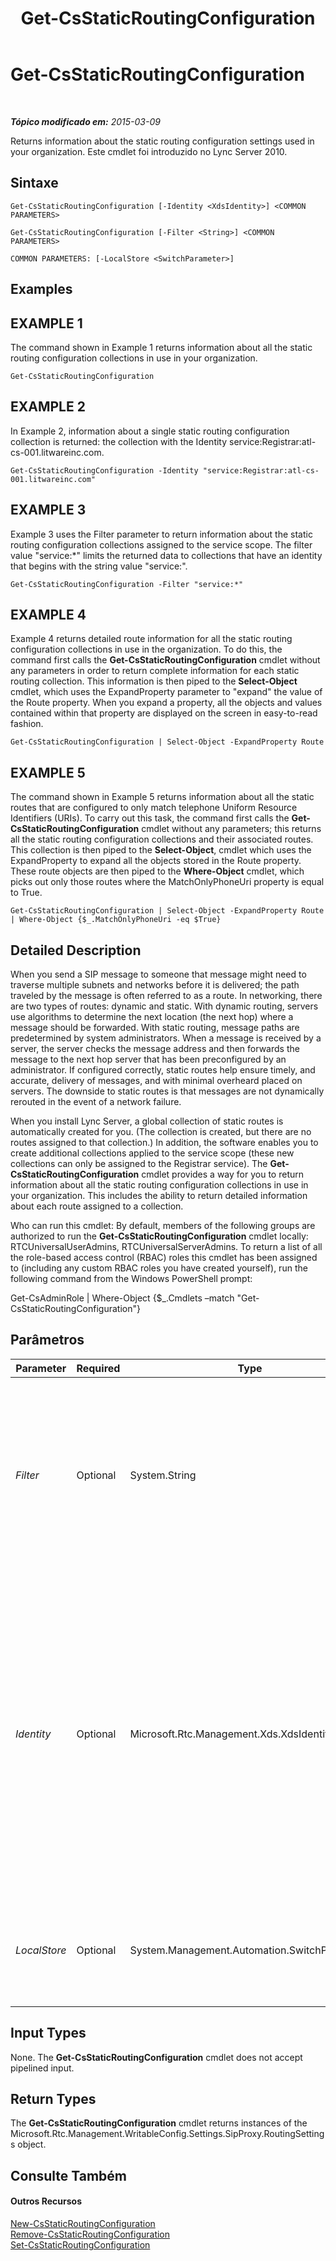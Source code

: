 ﻿---
title: Get-CsStaticRoutingConfiguration
TOCTitle: Get-CsStaticRoutingConfiguration
ms:assetid: 94f126b4-b714-42ba-b9b6-81269634875f
ms:mtpsurl: https://technet.microsoft.com/pt-br/library/Gg398754(v=OCS.15)
ms:contentKeyID: 49307497
ms.date: 05/19/2016
mtps_version: v=OCS.15
ms.translationtype: HT
---

# Get-CsStaticRoutingConfiguration

 

_**Tópico modificado em:** 2015-03-09_

Returns information about the static routing configuration settings used in your organization. Este cmdlet foi introduzido no Lync Server 2010.

## Sintaxe

    Get-CsStaticRoutingConfiguration [-Identity <XdsIdentity>] <COMMON PARAMETERS>

    Get-CsStaticRoutingConfiguration [-Filter <String>] <COMMON PARAMETERS>

    COMMON PARAMETERS: [-LocalStore <SwitchParameter>]

## Examples

## EXAMPLE 1

The command shown in Example 1 returns information about all the static routing configuration collections in use in your organization.

    Get-CsStaticRoutingConfiguration

## EXAMPLE 2

In Example 2, information about a single static routing configuration collection is returned: the collection with the Identity service:Registrar:atl-cs-001.litwareinc.com.

    Get-CsStaticRoutingConfiguration -Identity "service:Registrar:atl-cs-001.litwareinc.com"

## EXAMPLE 3

Example 3 uses the Filter parameter to return information about the static routing configuration collections assigned to the service scope. The filter value "service:\*" limits the returned data to collections that have an identity that begins with the string value "service:".

    Get-CsStaticRoutingConfiguration -Filter "service:*"

## EXAMPLE 4

Example 4 returns detailed route information for all the static routing configuration collections in use in the organization. To do this, the command first calls the **Get-CsStaticRoutingConfiguration** cmdlet without any parameters in order to return complete information for each static routing collection. This information is then piped to the **Select-Object** cmdlet, which uses the ExpandProperty parameter to "expand" the value of the Route property. When you expand a property, all the objects and values contained within that property are displayed on the screen in easy-to-read fashion.

    Get-CsStaticRoutingConfiguration | Select-Object -ExpandProperty Route

## EXAMPLE 5

The command shown in Example 5 returns information about all the static routes that are configured to only match telephone Uniform Resource Identifiers (URIs). To carry out this task, the command first calls the **Get-CsStaticRoutingConfiguration** cmdlet without any parameters; this returns all the static routing configuration collections and their associated routes. This collection is then piped to the **Select-Object**, cmdlet which uses the ExpandProperty to expand all the objects stored in the Route property. These route objects are then piped to the **Where-Object** cmdlet, which picks out only those routes where the MatchOnlyPhoneUri property is equal to True.

    Get-CsStaticRoutingConfiguration | Select-Object -ExpandProperty Route | Where-Object {$_.MatchOnlyPhoneUri -eq $True}

## Detailed Description

When you send a SIP message to someone that message might need to traverse multiple subnets and networks before it is delivered; the path traveled by the message is often referred to as a route. In networking, there are two types of routes: dynamic and static. With dynamic routing, servers use algorithms to determine the next location (the next hop) where a message should be forwarded. With static routing, message paths are predetermined by system administrators. When a message is received by a server, the server checks the message address and then forwards the message to the next hop server that has been preconfigured by an administrator. If configured correctly, static routes help ensure timely, and accurate, delivery of messages, and with minimal overheard placed on servers. The downside to static routes is that messages are not dynamically rerouted in the event of a network failure.

When you install Lync Server, a global collection of static routes is automatically created for you. (The collection is created, but there are no routes assigned to that collection.) In addition, the software enables you to create additional collections applied to the service scope (these new collections can only be assigned to the Registrar service). The **Get-CsStaticRoutingConfiguration** cmdlet provides a way for you to return information about all the static routing configuration collections in use in your organization. This includes the ability to return detailed information about each route assigned to a collection.

Who can run this cmdlet: By default, members of the following groups are authorized to run the **Get-CsStaticRoutingConfiguration** cmdlet locally: RTCUniversalUserAdmins, RTCUniversalServerAdmins. To return a list of all the role-based access control (RBAC) roles this cmdlet has been assigned to (including any custom RBAC roles you have created yourself), run the following command from the Windows PowerShell prompt:

Get-CsAdminRole | Where-Object {$\_.Cmdlets –match "Get-CsStaticRoutingConfiguration"}

## Parâmetros


<table>
<colgroup>
<col style="width: 25%" />
<col style="width: 25%" />
<col style="width: 25%" />
<col style="width: 25%" />
</colgroup>
<thead>
<tr class="header">
<th>Parameter</th>
<th>Required</th>
<th>Type</th>
<th>Description</th>
</tr>
</thead>
<tbody>
<tr class="odd">
<td><p><em>Filter</em></p></td>
<td><p>Optional</p></td>
<td><p>System.String</p></td>
<td><p>Enables you to use wildcards when specifying the static routing configuration collection (or collections) to be returned. For example, this syntax returns all the static routing collections configured at the service scope: -Filter &quot;service:*&quot;.</p>
<p>Note that you cannot use both the Identity and the Filter parameters in the same command.</p></td>
</tr>
<tr class="even">
<td><p><em>Identity</em></p></td>
<td><p>Optional</p></td>
<td><p>Microsoft.Rtc.Management.Xds.XdsIdentity</p></td>
<td><p>Unique identifier for the static routing configuration collection. To return information about the global collection, use this syntax: -Identity global. To retrieve information about a collection configured at the service scope, use syntax similar to this: -Identity &quot;service:Registrar:atl-cs-001.litwareinc.com&quot;. Note that you cannot use wildcards when specifying an Identity. If you need to use wildcards, use the Filter parameter instead.</p>
<p>If you do not include either the Identity or the Filter parameters then the <strong>Get-CsStaticRoutingConfiguration</strong> cmdlet returns information about all your static routing configuration collections.</p></td>
</tr>
<tr class="odd">
<td><p><em>LocalStore</em></p></td>
<td><p>Optional</p></td>
<td><p>System.Management.Automation.SwitchParameter</p></td>
<td><p>Retrieves the static routing configuration data from the local replica of the Repositório de Gerenciamento Central rather than from the Repositório de Gerenciamento Central itself.</p></td>
</tr>
</tbody>
</table>


## Input Types

None. The **Get-CsStaticRoutingConfiguration** cmdlet does not accept pipelined input.

## Return Types

The **Get-CsStaticRoutingConfiguration** cmdlet returns instances of the Microsoft.Rtc.Management.WritableConfig.Settings.SipProxy.RoutingSettings object.

## Consulte Também

#### Outros Recursos

[New-CsStaticRoutingConfiguration](new-csstaticroutingconfiguration.md)  
[Remove-CsStaticRoutingConfiguration](remove-csstaticroutingconfiguration.md)  
[Set-CsStaticRoutingConfiguration](set-csstaticroutingconfiguration.md)

